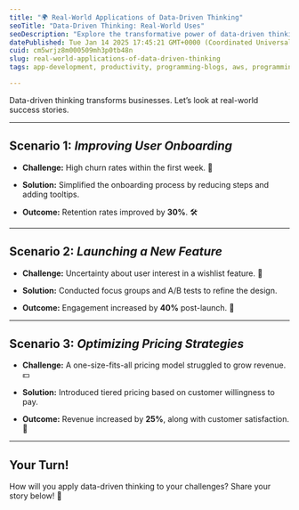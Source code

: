 ```yaml
---
title: "🌍 Real-World Applications of Data-Driven Thinking"
seoTitle: "Data-Driven Thinking: Real-World Uses"
seoDescription: "Explore the transformative power of data-driven thinking with real-world success stories in user onboarding, feature launches, and pricing strategies"
datePublished: Tue Jan 14 2025 17:45:21 GMT+0000 (Coordinated Universal Time)
cuid: cm5wrjz8m000509mh3p0tb48n
slug: real-world-applications-of-data-driven-thinking
tags: app-development, productivity, programming-blogs, aws, programming, data-science, web-development, developer, cloud-computing, full-stack, coding, devops, programming-languages, product-management, programming-tips

---
```


Data-driven thinking transforms businesses. Let’s look at real-world success stories.

---

## **Scenario 1:** *Improving User Onboarding*

* **Challenge:** High churn rates within the first week. 🚪
    
* **Solution:** Simplified the onboarding process by reducing steps and adding tooltips.
    
* **Outcome:** Retention rates improved by **30%**. 🛠️
    

---

## **Scenario 2:** *Launching a New Feature*

* **Challenge:** Uncertainty about user interest in a wishlist feature. 🤔
    
* **Solution:** Conducted focus groups and A/B tests to refine the design.
    
* **Outcome:** Engagement increased by **40%** post-launch. 🚀
    

---

## **Scenario 3:** *Optimizing Pricing Strategies*

* **Challenge:** A one-size-fits-all pricing model struggled to grow revenue. 💵
    
* **Solution:** Introduced tiered pricing based on customer willingness to pay.
    
* **Outcome:** Revenue increased by **25%**, along with customer satisfaction. 💼
    

---

## Your Turn!

How will you apply data-driven thinking to your challenges? Share your story below! 🚀